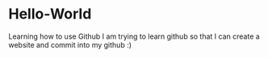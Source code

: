 # Hello-World
Learning how to use Github
I am trying to learn github so that I can create a website and commit into my github :) 
